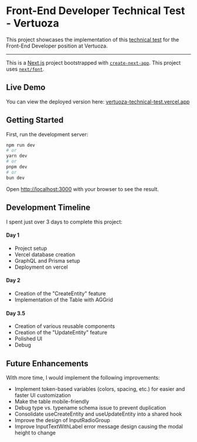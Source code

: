 # Front-End Developer Technical Test - Vertuoza

This project showcases the implementation of this [technical test](https://maple-flavor-8f4.notion.site/Exercice-front-end-14f5f2d3d8f04c4aa36fae11a2252cc6) for the Front-End Developer position at Vertuoza.

_________

This is a [Next.js](https://nextjs.org) project bootstrapped with [`create-next-app`](https://nextjs.org/docs/app/api-reference/cli/create-next-app).
This project uses [`next/font`](https://nextjs.org/docs/app/building-your-application/optimizing/fonts).

## Live Demo
You can view the deployed version here:
[vertuoza-technical-test.vercel.app](https://vertuoza-technical-test.vercel.app/)

## Getting Started

First, run the development server:

```bash
npm run dev
# or
yarn dev
# or
pnpm dev
# or
bun dev
```

Open [http://localhost:3000](http://localhost:3000) with your browser to see the result.

## Development Timeline 
I spent just over 3 days to complete this project:

 #### Day 1
- Project setup 
- Vercel database creation
- GraphQL and Prisma setup 
- Deployment on vercel

#### Day 2
- Creation of the "CreateEntity" feature
- Implementation of the Table with AGGrid

#### Day 3.5
- Creation of various reusable components
- Creation of the "UpdateEntity" feature
- Polished UI
- Debug

## Future Enhancements

With more time, I would implement the following improvements:

- Implement token-based variables (colors, spacing, etc.) for easier and faster UI customization
- Make the table mobile-friendly
- Debug type vs. typename schema issue to prevent duplication
- Consolidate useCreateEntity and useUpdateEntity into a shared hook
- Improve the design of InputRadioGroup
- Improve InputTextWithLabel error message design causing the modal height to change


